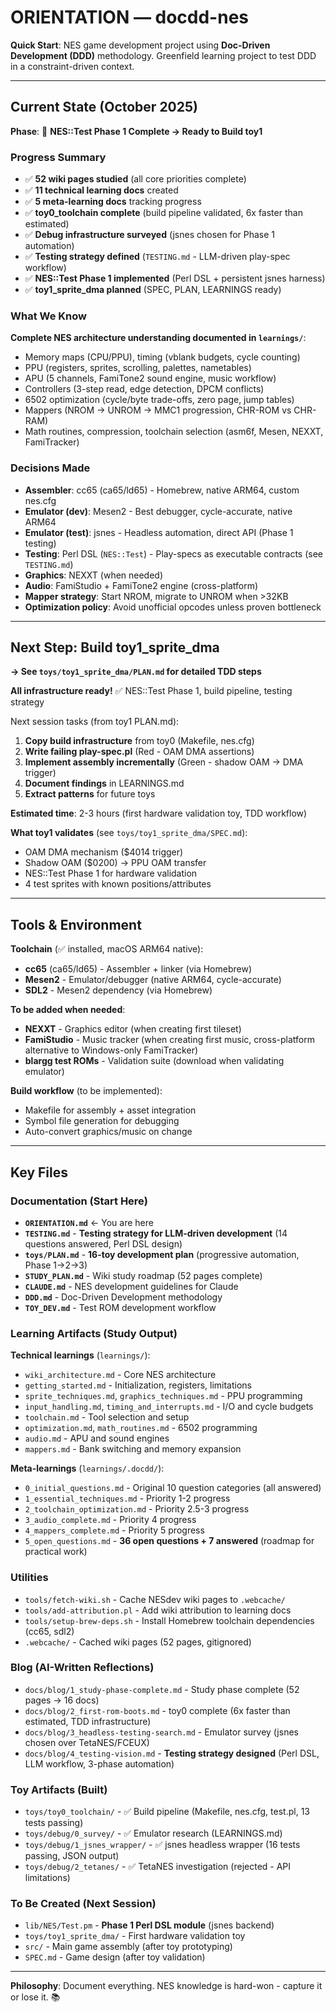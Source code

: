 # ORIENTATION — docdd-nes

**Quick Start**: NES game development project using **Doc-Driven Development (DDD)** methodology. Greenfield learning project to test DDD in a constraint-driven context.

---

## Current State (October 2025)

**Phase**: 🚀 **NES::Test Phase 1 Complete → Ready to Build toy1**

### Progress Summary
- ✅ **52 wiki pages studied** (all core priorities complete)
- ✅ **11 technical learning docs** created
- ✅ **5 meta-learning docs** tracking progress
- ✅ **toy0_toolchain complete** (build pipeline validated, 6x faster than estimated)
- ✅ **Debug infrastructure surveyed** (jsnes chosen for Phase 1 automation)
- ✅ **Testing strategy defined** (`TESTING.md` - LLM-driven play-spec workflow)
- ✅ **NES::Test Phase 1 implemented** (Perl DSL + persistent jsnes harness)
- ✅ **toy1_sprite_dma planned** (SPEC, PLAN, LEARNINGS ready)

### What We Know
**Complete NES architecture understanding documented in `learnings/`**:
- Memory maps (CPU/PPU), timing (vblank budgets, cycle counting)
- PPU (registers, sprites, scrolling, palettes, nametables)
- APU (5 channels, FamiTone2 sound engine, music workflow)
- Controllers (3-step read, edge detection, DPCM conflicts)
- 6502 optimization (cycle/byte trade-offs, zero page, jump tables)
- Mappers (NROM → UNROM → MMC1 progression, CHR-ROM vs CHR-RAM)
- Math routines, compression, toolchain selection (asm6f, Mesen, NEXXT, FamiTracker)

### Decisions Made
- **Assembler**: cc65 (ca65/ld65) - Homebrew, native ARM64, custom nes.cfg
- **Emulator (dev)**: Mesen2 - Best debugger, cycle-accurate, native ARM64
- **Emulator (test)**: jsnes - Headless automation, direct API (Phase 1 testing)
- **Testing**: Perl DSL (`NES::Test`) - Play-specs as executable contracts (see `TESTING.md`)
- **Graphics**: NEXXT (when needed)
- **Audio**: FamiStudio + FamiTone2 engine (cross-platform)
- **Mapper strategy**: Start NROM, migrate to UNROM when >32KB
- **Optimization policy**: Avoid unofficial opcodes unless proven bottleneck

---

## Next Step: Build toy1_sprite_dma

**→ See `toys/toy1_sprite_dma/PLAN.md` for detailed TDD steps**

**All infrastructure ready!** ✅ NES::Test Phase 1, build pipeline, testing strategy

Next session tasks (from toy1 PLAN.md):
1. **Copy build infrastructure** from toy0 (Makefile, nes.cfg)
2. **Write failing play-spec.pl** (Red - OAM DMA assertions)
3. **Implement assembly incrementally** (Green - shadow OAM → DMA trigger)
4. **Document findings** in LEARNINGS.md
5. **Extract patterns** for future toys

**Estimated time**: 2-3 hours (first hardware validation toy, TDD workflow)

**What toy1 validates** (see `toys/toy1_sprite_dma/SPEC.md`):
- OAM DMA mechanism ($4014 trigger)
- Shadow OAM ($0200) → PPU OAM transfer
- NES::Test Phase 1 for hardware validation
- 4 test sprites with known positions/attributes

---

## Tools & Environment

**Toolchain** (✅ installed, macOS ARM64 native):
- **cc65** (ca65/ld65) - Assembler + linker (via Homebrew)
- **Mesen2** - Emulator/debugger (native ARM64, cycle-accurate)
- **SDL2** - Mesen2 dependency (via Homebrew)

**To be added when needed**:
- **NEXXT** - Graphics editor (when creating first tileset)
- **FamiStudio** - Music tracker (when creating first music, cross-platform alternative to Windows-only FamiTracker)
- **blargg test ROMs** - Validation suite (download when validating emulator)

**Build workflow** (to be implemented):
- Makefile for assembly + asset integration
- Symbol file generation for debugging
- Auto-convert graphics/music on change

---

## Key Files

### Documentation (Start Here)
- **`ORIENTATION.md`** ← You are here
- **`TESTING.md`** - **Testing strategy for LLM-driven development** (14 questions answered, Perl DSL design)
- **`toys/PLAN.md`** - **16-toy development plan** (progressive automation, Phase 1→2→3)
- **`STUDY_PLAN.md`** - Wiki study roadmap (52 pages complete)
- **`CLAUDE.md`** - NES development guidelines for Claude
- **`DDD.md`** - Doc-Driven Development methodology
- **`TOY_DEV.md`** - Test ROM development workflow

### Learning Artifacts (Study Output)
**Technical learnings** (`learnings/`):
- `wiki_architecture.md` - Core NES architecture
- `getting_started.md` - Initialization, registers, limitations
- `sprite_techniques.md`, `graphics_techniques.md` - PPU programming
- `input_handling.md`, `timing_and_interrupts.md` - I/O and cycle budgets
- `toolchain.md` - Tool selection and setup
- `optimization.md`, `math_routines.md` - 6502 programming
- `audio.md` - APU and sound engines
- `mappers.md` - Bank switching and memory expansion

**Meta-learnings** (`learnings/.docdd/`):
- `0_initial_questions.md` - Original 10 question categories (all answered)
- `1_essential_techniques.md` - Priority 1-2 progress
- `2_toolchain_optimization.md` - Priority 2.5-3 progress
- `3_audio_complete.md` - Priority 4 progress
- `4_mappers_complete.md` - Priority 5 progress
- `5_open_questions.md` - **36 open questions + 7 answered** (roadmap for practical work)

### Utilities
- `tools/fetch-wiki.sh` - Cache NESdev wiki pages to `.webcache/`
- `tools/add-attribution.pl` - Add wiki attribution to learning docs
- `tools/setup-brew-deps.sh` - Install Homebrew toolchain dependencies (cc65, sdl2)
- `.webcache/` - Cached wiki pages (52 pages, gitignored)

### Blog (AI-Written Reflections)
- `docs/blog/1_study-phase-complete.md` - Study phase complete (52 pages → 16 docs)
- `docs/blog/2_first-rom-boots.md` - toy0 complete (6x faster than estimated, TDD infrastructure)
- `docs/blog/3_headless-testing-search.md` - Emulator survey (jsnes chosen over TetaNES/FCEUX)
- `docs/blog/4_testing-vision.md` - **Testing strategy designed** (Perl DSL, LLM workflow, 3-phase automation)

### Toy Artifacts (Built)
- `toys/toy0_toolchain/` - ✅ Build pipeline (Makefile, nes.cfg, test.pl, 13 tests passing)
- `toys/debug/0_survey/` - ✅ Emulator research (LEARNINGS.md)
- `toys/debug/1_jsnes_wrapper/` - ✅ jsnes headless wrapper (16 tests passing, JSON output)
- `toys/debug/2_tetanes/` - ✅ TetaNES investigation (rejected - API limitations)

### To Be Created (Next Session)
- `lib/NES/Test.pm` - **Phase 1 Perl DSL module** (jsnes backend)
- `toys/toy1_sprite_dma/` - First hardware validation toy
- `src/` - Main game assembly (after toy prototyping)
- `SPEC.md` - Game design (after toy validation)

---

**Philosophy**: Document everything. NES knowledge is hard-won - capture it or lose it. 📚
